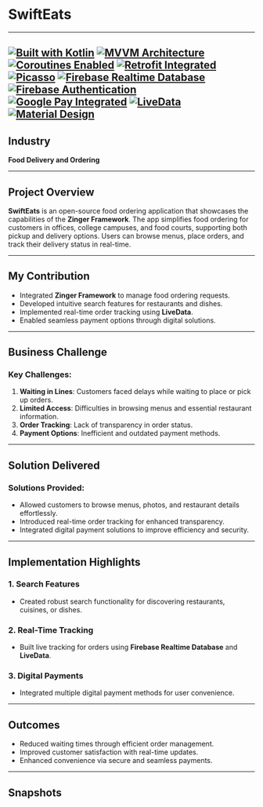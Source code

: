 # SwiftEats
---

[![Built with Kotlin](https://img.shields.io/badge/Powered%20by-Kotlin-orange)](https://kotlinlang.org/) [![MVVM Architecture](https://img.shields.io/badge/MVVM-Architecture-brightgreen)](#) [![Coroutines Enabled](https://img.shields.io/badge/Coroutines-Enabled-blue)](#) [![Retrofit Integrated](https://img.shields.io/badge/Retrofit-Integrated-green)](https://square.github.io/retrofit/) [![Picasso](https://img.shields.io/badge/Image%20Loader-Picasso-yellow)](https://square.github.io/picasso/) [![Firebase Realtime Database](https://img.shields.io/badge/Firebase-Realtime%20Database-blue)](https://firebase.google.com/products/realtime-database/) [![Firebase Authentication](https://img.shields.io/badge/Firebase-Authentication-red)](https://firebase.google.com/products/auth/) [![Google Pay Integrated](https://img.shields.io/badge/Google%20Pay-Enabled-brightgreen)](#) [![LiveData](https://img.shields.io/badge/LiveData-Used-orange)](https://developer.android.com/topic/libraries/architecture/livedata) [![Material Design](https://img.shields.io/badge/Material-Design-blue)](https://material.io/design/) 
---

## Industry  
**Food Delivery and Ordering**

---

## Project Overview  
**SwiftEats** is an open-source food ordering application that showcases the capabilities of the **Zinger Framework**. The app simplifies food ordering for customers in offices, college campuses, and food courts, supporting both pickup and delivery options. Users can browse menus, place orders, and track their delivery status in real-time.

---

## My Contribution  
- Integrated **Zinger Framework** to manage food ordering requests.  
- Developed intuitive search features for restaurants and dishes.  
- Implemented real-time order tracking using **LiveData**.  
- Enabled seamless payment options through digital solutions.  

---

## Business Challenge  
### Key Challenges:  
1. **Waiting in Lines**: Customers faced delays while waiting to place or pick up orders.  
2. **Limited Access**: Difficulties in browsing menus and essential restaurant information.  
3. **Order Tracking**: Lack of transparency in order status.  
4. **Payment Options**: Inefficient and outdated payment methods.  

---

## Solution Delivered  
### Solutions Provided:  
- Allowed customers to browse menus, photos, and restaurant details effortlessly.  
- Introduced real-time order tracking for enhanced transparency.  
- Integrated digital payment solutions to improve efficiency and security.  

---

## Implementation Highlights  

### 1. Search Features  
- Created robust search functionality for discovering restaurants, cuisines, or dishes.  

### 2. Real-Time Tracking  
- Built live tracking for orders using **Firebase Realtime Database** and **LiveData**.  

### 3. Digital Payments  
- Integrated multiple digital payment methods for user convenience.  

---

## Outcomes  
- Reduced waiting times through efficient order management.  
- Improved customer satisfaction with real-time updates.  
- Enhanced convenience via secure and seamless payments.  

---

## Snapshots  
